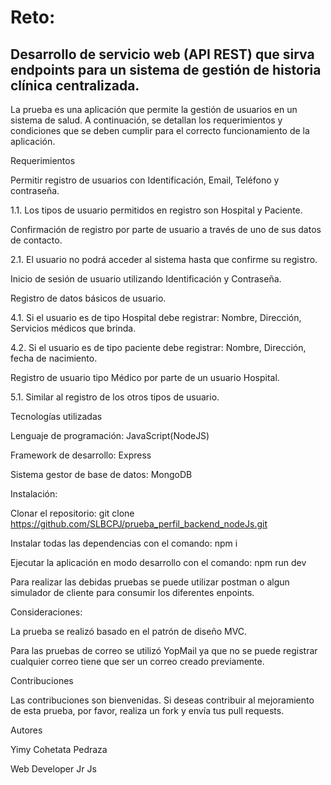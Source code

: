 # Reto:

## Desarrollo de servicio web (API REST) que sirva endpoints para un sistema de gestión de historia clínica centralizada.

La prueba es una aplicación que permite la gestión de usuarios en un sistema de salud. A continuación, se detallan los requerimientos y condiciones que se deben cumplir para el correcto funcionamiento de la aplicación.

Requerimientos

Permitir registro de usuarios con Identificación, Email, Teléfono y contraseña.

1\.1. Los tipos de usuario permitidos en registro son Hospital y Paciente.

Confirmación de registro por parte de usuario a través de uno de sus datos de contacto.

2\.1. El usuario no podrá acceder al sistema hasta que confirme su registro.

Inicio de sesión de usuario utilizando Identificación y Contraseña.

Registro de datos básicos de usuario.

4\.1. Si el usuario es de tipo Hospital debe registrar: Nombre, Dirección, Servicios médicos que brinda.

4\.2. Si el usuario es de tipo paciente debe registrar: Nombre, Dirección, fecha de nacimiento.

Registro de usuario tipo Médico por parte de un usuario Hospital.

5\.1. Similar al registro de los otros tipos de usuario.

Tecnologías utilizadas

Lenguaje de programación: JavaScript(NodeJS)

Framework de desarrollo: Express

Sistema gestor de base de datos: MongoDB

Instalación:

Clonar el repositorio: git clone https://github.com/SLBCPJ/prueba_perfil_backend_nodeJs.git

Instalar todas las dependencias con el comando: npm i

Ejecutar la aplicación en modo desarrollo con el comando: npm run dev

Para realizar las debidas pruebas se puede utilizar postman o algun simulador de cliente para consumir los diferentes enpoints.

Consideraciones:

La prueba se realizó basado en el patrón de diseño MVC.

Para las pruebas de correo se utilizó YopMail ya que no se puede registrar cualquier correo tiene que ser un correo creado previamente.

Contribuciones

Las contribuciones son bienvenidas. Si deseas contribuir al mejoramiento de esta prueba, por favor, realiza un fork y envía tus pull requests.

Autores

Yimy Cohetata Pedraza

Web Developer Jr Js
